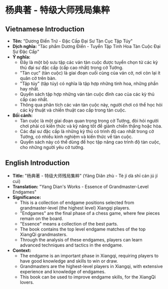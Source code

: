 # 杨典著 - 特级大师残局集粹

## Vietnamese Introduction

* **Tên:** "Dương Điển Trứ - Đặc Cấp Đại Sư Tàn Cục Tập Túy"
* **Dịch nghĩa:** "Tác phẩm Dương Điển - Tuyển Tập Tinh Hoa Tàn Cuộc Đại Sư Đặc Cấp"
* **Ý nghĩa:**
    * Đây là một bộ sưu tập các ván tàn cuộc được tuyển chọn từ các kỳ thủ đại sư đặc cấp (cấp cao nhất) trong cờ Tướng.
    * "Tàn cục" (tàn cuộc) là giai đoạn cuối cùng của ván cờ, nơi còn lại ít quân cờ trên bàn.
    * "Tập túy" (tập túy) có nghĩa là tập hợp những tinh hoa, những phần hay nhất.
    * Quyển sách tập hợp những ván tàn cuộc đỉnh cao của các kỳ thủ cấp cao nhất.
    * Thông qua phân tích các ván tàn cuộc này, người chơi có thể học hỏi các kỹ thuật và chiến thuật cao cấp trong tàn cuộc.
* **Bối cảnh:**
    * Tàn cuộc là một giai đoạn quan trọng trong cờ Tướng, đòi hỏi người chơi phải có kiến thức và kỹ năng tốt để giành chiến thắng hoặc hòa.
    * Các đại sư đặc cấp là những kỳ thủ có trình độ cao nhất trong cờ Tướng, có nhiều kinh nghiệm và kiến thức về tàn cuộc.
    * Quyển sách này có thể dùng để học tập nâng cao trình độ tàn cuộc, cho những người yêu cờ tướng.

## English Introduction

* **Title:** "杨典著 - 特级大师残局集粹" (Yáng Diǎn zhù - Tè jí dà shī cán jú jí cuì)
* **Translation:** "Yang Dian's Works - Essence of Grandmaster-Level Endgames"
* **Significance:**
    * This is a collection of endgame positions selected from grandmaster-level (the highest level) Xiangqi players.
    * "Endgames" are the final phase of a chess game, where few pieces remain on the board.
    * "Essence" means a collection of the best parts.
    * The book contains the top level endgame matches of the top XiangQi grandmasters.
    * Through the analysis of these endgames, players can learn advanced techniques and tactics in the endgame.
* **Context:**
    * The endgame is an important phase in Xiangqi, requiring players to have good knowledge and skills to win or draw.
    * Grandmasters are the highest-level players in Xiangqi, with extensive experience and knowledge of endgames.
    * This book can be used to improve endgame skills, for the XiangQi lovers.